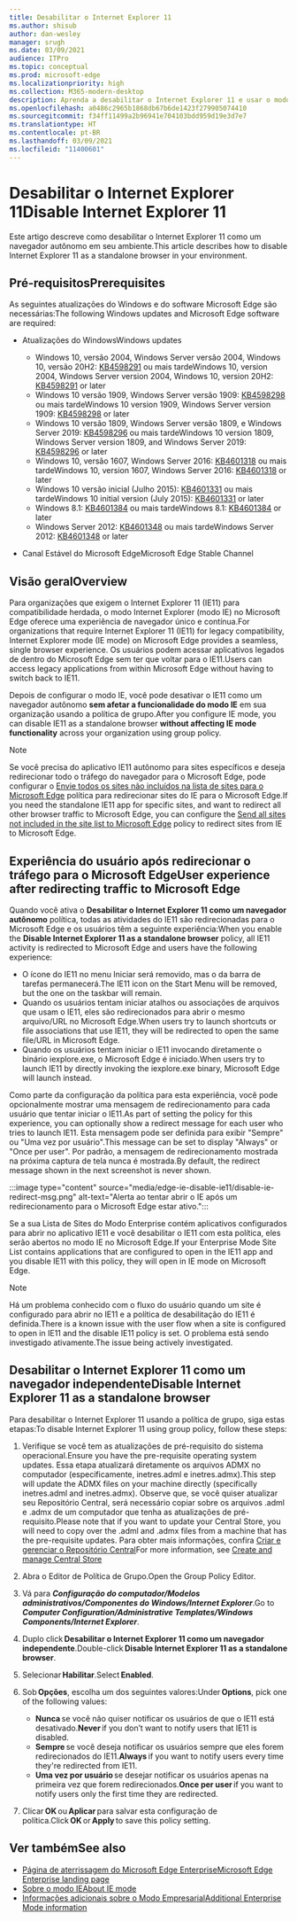 ```yaml
---
title: Desabilitar o Internet Explorer 11
ms.author: shisub
author: dan-wesley
manager: srugh
ms.date: 03/09/2021
audience: ITPro
ms.topic: conceptual
ms.prod: microsoft-edge
ms.localizationpriority: high
ms.collection: M365-modern-desktop
description: Aprenda a desabilitar o Internet Explorer 11 e usar o modo Internet Explorer no Microsoft Edge.
ms.openlocfilehash: a0486c2965b1868db67b6de1423f279905074410
ms.sourcegitcommit: f34ff11499a2b96941e704103bdd959d19e3d7e7
ms.translationtype: HT
ms.contentlocale: pt-BR
ms.lasthandoff: 03/09/2021
ms.locfileid: "11400601"
---
```

# <a name="disable-internet-explorer-11"></a><span data-ttu-id="736f6-103">Desabilitar o Internet Explorer 11</span><span class="sxs-lookup"><span data-stu-id="736f6-103">Disable Internet Explorer 11</span></span>

<span data-ttu-id="736f6-104">Este artigo descreve como desabilitar o Internet Explorer 11 como um navegador autônomo em seu ambiente.</span><span class="sxs-lookup"><span data-stu-id="736f6-104">This article describes how to disable Internet Explorer 11 as a standalone browser in your environment.</span></span>

## <a name="prerequisites"></a><span data-ttu-id="736f6-105">Pré-requisitos</span><span class="sxs-lookup"><span data-stu-id="736f6-105">Prerequisites</span></span>

<span data-ttu-id="736f6-106">As seguintes atualizações do Windows e do software Microsoft Edge são necessárias:</span><span class="sxs-lookup"><span data-stu-id="736f6-106">The following Windows updates and Microsoft Edge software are required:</span></span>

- <span data-ttu-id="736f6-107">Atualizações do Windows</span><span class="sxs-lookup"><span data-stu-id="736f6-107">Windows updates</span></span>

  - <span data-ttu-id="736f6-108">Windows 10, versão 2004, Windows Server versão 2004, Windows 10, versão 20H2: [KB4598291](https://support.microsoft.com/topic/february-2-2021-kb4598291-os-builds-19041-789-and-19042-789-preview-6a766199-a4f1-616e-1f5c-58bdc3ca5e3b) ou mais tarde</span><span class="sxs-lookup"><span data-stu-id="736f6-108">Windows 10, version 2004, Windows Server version 2004, Windows 10, version 20H2: [KB4598291](https://support.microsoft.com/topic/february-2-2021-kb4598291-os-builds-19041-789-and-19042-789-preview-6a766199-a4f1-616e-1f5c-58bdc3ca5e3b) or later</span></span>
  - <span data-ttu-id="736f6-109">Windows 10 versão 1909, Windows Server versão 1909: [KB4598298](https://support.microsoft.com/topic/january-21-2021-kb4598298-os-build-18363-1350-preview-02dfd9ba-91a2-1b82-dede-42f288c02511) ou mais tarde</span><span class="sxs-lookup"><span data-stu-id="736f6-109">Windows 10 version 1909, Windows Server version 1909: [KB4598298](https://support.microsoft.com/topic/january-21-2021-kb4598298-os-build-18363-1350-preview-02dfd9ba-91a2-1b82-dede-42f288c02511) or later</span></span>
  - <span data-ttu-id="736f6-110">Windows 10 versão 1809, Windows Server versão 1809, e Windows Server 2019: [KB4598296](https://support.microsoft.com/topic/january-21-2021-kb4598296-os-build-17763-1728-preview-4c0931ff-45b7-ff59-5e00-c03b5afb363d) ou mais tarde</span><span class="sxs-lookup"><span data-stu-id="736f6-110">Windows 10 version 1809, Windows Server version 1809, and Windows Server 2019: [KB4598296](https://support.microsoft.com/topic/january-21-2021-kb4598296-os-build-17763-1728-preview-4c0931ff-45b7-ff59-5e00-c03b5afb363d) or later</span></span>
  - <span data-ttu-id="736f6-111">Windows 10, versão 1607, Windows Server 2016: [KB4601318](https://support.microsoft.com/topic/february-9-2021-kb4601318-os-build-14393-4225-c5e3de6c-e3e6-ffb5-6197-48b9ce16446e) ou mais tarde</span><span class="sxs-lookup"><span data-stu-id="736f6-111">Windows 10, version 1607, Windows Server 2016: [KB4601318](https://support.microsoft.com/topic/february-9-2021-kb4601318-os-build-14393-4225-c5e3de6c-e3e6-ffb5-6197-48b9ce16446e) or later</span></span>
   - <span data-ttu-id="736f6-112">Windows 10 versão inicial (Julho 2015): [KB4601331](https://support.microsoft.com/office/february-9-2021%e2%80%94kb4601331-os-build-10240-18842-6227d078-fef3-8d67-27e0-1882e6cb79ff?ui=en-US&rs=en-US&ad=US) ou mais tarde</span><span class="sxs-lookup"><span data-stu-id="736f6-112">Windows 10 initial version (July 2015): [KB4601331](https://support.microsoft.com/office/february-9-2021%e2%80%94kb4601331-os-build-10240-18842-6227d078-fef3-8d67-27e0-1882e6cb79ff?ui=en-US&rs=en-US&ad=US) or later</span></span>
  - <span data-ttu-id="736f6-113">Windows 8.1: [KB4601384](https://support.microsoft.com/topic/february-9-2021-kb4601384-monthly-rollup-16bdbb75-dd4b-2910-abc5-7891c9756b96) ou mais tarde</span><span class="sxs-lookup"><span data-stu-id="736f6-113">Windows 8.1: [KB4601384](https://support.microsoft.com/topic/february-9-2021-kb4601384-monthly-rollup-16bdbb75-dd4b-2910-abc5-7891c9756b96) or later</span></span>
  - <span data-ttu-id="736f6-114">Windows Server 2012: [KB4601348](https://support.microsoft.com/topic/february-9-2021-kb4601348-monthly-rollup-2c338c0c-73d6-fb80-cc91-f1a86e80db0c) ou mais tarde</span><span class="sxs-lookup"><span data-stu-id="736f6-114">Windows Server 2012: [KB4601348](https://support.microsoft.com/topic/february-9-2021-kb4601348-monthly-rollup-2c338c0c-73d6-fb80-cc91-f1a86e80db0c) or later</span></span>
  
- <span data-ttu-id="736f6-115">Canal Estável do Microsoft Edge</span><span class="sxs-lookup"><span data-stu-id="736f6-115">Microsoft Edge Stable Channel</span></span>


## <a name="overview"></a><span data-ttu-id="736f6-116">Visão geral</span><span class="sxs-lookup"><span data-stu-id="736f6-116">Overview</span></span>

<span data-ttu-id="736f6-117">Para organizações que exigem o Internet Explorer 11 (IE11) para compatibilidade herdada, o modo Internet Explorer (modo IE) no Microsoft Edge oferece uma experiência de navegador único e contínua.</span><span class="sxs-lookup"><span data-stu-id="736f6-117">For organizations that require Internet Explorer 11 (IE11) for legacy compatibility, Internet Explorer mode (IE mode) on Microsoft Edge provides a seamless, single browser experience.</span></span> <span data-ttu-id="736f6-118">Os usuários podem acessar aplicativos legados de dentro do Microsoft Edge sem ter que voltar para o IE11.</span><span class="sxs-lookup"><span data-stu-id="736f6-118">Users can access legacy applications from within Microsoft Edge without having to switch back to IE11.</span></span>

<span data-ttu-id="736f6-119">Depois de configurar o modo IE, você pode desativar o IE11 como um navegador autônomo **sem afetar a funcionalidade do modo IE** em sua organização usando a política de grupo.</span><span class="sxs-lookup"><span data-stu-id="736f6-119">After you configure IE mode, you can disable IE11 as a standalone browser **without affecting IE mode functionality** across your organization using group policy.</span></span>

> [!NOTE]
> <span data-ttu-id="736f6-120">Se você precisa do aplicativo IE11 autônomo para sites específicos e deseja redirecionar todo o tráfego do navegador para o Microsoft Edge, pode configurar o [Envie todos os sites não incluídos na lista de sites para o Microsoft Edge](https://docs.microsoft.com/deployedge/edge-ie-mode-policies#redirect-sites-from-ie-to-microsoft-edge) política para redirecionar sites do IE para o Microsoft Edge.</span><span class="sxs-lookup"><span data-stu-id="736f6-120">If you need the standalone IE11 app for specific sites, and want to redirect all other browser traffic to Microsoft Edge, you can configure the [Send all sites not included in the site list to Microsoft Edge](https://docs.microsoft.com/deployedge/edge-ie-mode-policies#redirect-sites-from-ie-to-microsoft-edge) policy to redirect sites from IE to Microsoft Edge.</span></span>

## <a name="user-experience-after-redirecting-traffic-to-microsoft-edge"></a><span data-ttu-id="736f6-121">Experiência do usuário após redirecionar o tráfego para o Microsoft Edge</span><span class="sxs-lookup"><span data-stu-id="736f6-121">User experience after redirecting traffic to Microsoft Edge</span></span>

<span data-ttu-id="736f6-122">Quando você ativa o **Desabilitar o Internet Explorer 11 como um navegador autônomo** política, todas as atividades do IE11 são redirecionadas para o Microsoft Edge e os usuários têm a seguinte experiência:</span><span class="sxs-lookup"><span data-stu-id="736f6-122">When you enable the **Disable Internet Explorer 11 as a standalone browser** policy, all IE11 activity is redirected to Microsoft Edge and users have the following experience:</span></span>

- <span data-ttu-id="736f6-123">O ícone do IE11 no menu Iniciar será removido, mas o da barra de tarefas permanecerá.</span><span class="sxs-lookup"><span data-stu-id="736f6-123">The IE11 icon on the Start Menu will be removed, but the one on the taskbar will remain.</span></span>
- <span data-ttu-id="736f6-124">Quando os usuários tentam iniciar atalhos ou associações de arquivos que usam o IE11, eles são redirecionados para abrir o mesmo arquivo/URL no Microsoft Edge.</span><span class="sxs-lookup"><span data-stu-id="736f6-124">When users try to launch shortcuts or file associations that use IE11, they will be redirected to open the same file/URL in Microsoft Edge.</span></span>
- <span data-ttu-id="736f6-125">Quando os usuários tentam iniciar o IE11 invocando diretamente o binário iexplore.exe, o Microsoft Edge é iniciado.</span><span class="sxs-lookup"><span data-stu-id="736f6-125">When users try to launch IE11 by directly invoking the iexplore.exe binary, Microsoft Edge will launch instead.</span></span>

<span data-ttu-id="736f6-126">Como parte da configuração da política para esta experiência, você pode opcionalmente mostrar uma mensagem de redirecionamento para cada usuário que tentar iniciar o IE11.</span><span class="sxs-lookup"><span data-stu-id="736f6-126">As part of setting the policy for this experience, you can optionally show a redirect message for each user who tries to launch IE11.</span></span> <span data-ttu-id="736f6-127">Esta mensagem pode ser definida para exibir "Sempre" ou "Uma vez por usuário".</span><span class="sxs-lookup"><span data-stu-id="736f6-127">This message can be set to display "Always" or "Once per user".</span></span> <span data-ttu-id="736f6-128">Por padrão, a mensagem de redirecionamento mostrada na próxima captura de tela nunca é mostrada.</span><span class="sxs-lookup"><span data-stu-id="736f6-128">By default, the redirect message shown in the next screenshot is never shown.</span></span>

:::image type="content" source="media/edge-ie-disable-ie11/disable-ie-redirect-msg.png" alt-text="Alerta ao tentar abrir o IE após um redirecionamento para o Microsoft Edge estar ativo.":::

<span data-ttu-id="736f6-130">Se a sua Lista de Sites do Modo Enterprise contém aplicativos configurados para abrir no aplicativo IE11 e você desabilitar o IE11 com esta política, eles serão abertos no modo IE no Microsoft Edge.</span><span class="sxs-lookup"><span data-stu-id="736f6-130">If your Enterprise Mode Site List contains applications that are configured to open in the IE11 app and you disable IE11 with this policy, they will open in IE mode on Microsoft Edge.</span></span>
> [!NOTE]
> <span data-ttu-id="736f6-131">Há um problema conhecido com o fluxo do usuário quando um site é configurado para abrir no IE11 e a política de desabilitação do IE11 é definida.</span><span class="sxs-lookup"><span data-stu-id="736f6-131">There is a known issue with the user flow when a site is configured to open in IE11 and the disable IE11 policy is set.</span></span> <span data-ttu-id="736f6-132">O problema está sendo investigado ativamente.</span><span class="sxs-lookup"><span data-stu-id="736f6-132">The issue being actively investigated.</span></span>

## <a name="disable-internet-explorer-11-as-a-standalone-browser"></a><span data-ttu-id="736f6-133">Desabilitar o Internet Explorer 11 como um navegador independente</span><span class="sxs-lookup"><span data-stu-id="736f6-133">Disable Internet Explorer 11 as a standalone browser</span></span>

<span data-ttu-id="736f6-134">Para desabilitar o Internet Explorer 11 usando a política de grupo, siga estas etapas:</span><span class="sxs-lookup"><span data-stu-id="736f6-134">To disable Internet Explorer 11 using group policy, follow these steps:</span></span>

1. <span data-ttu-id="736f6-135">Verifique se você tem as atualizações de pré-requisito do sistema operacional.</span><span class="sxs-lookup"><span data-stu-id="736f6-135">Ensure you have the pre-requisite operating system updates.</span></span> <span data-ttu-id="736f6-136">Essa etapa atualizará diretamente os arquivos ADMX no computador (especificamente, inetres.adml e inetres.admx).</span><span class="sxs-lookup"><span data-stu-id="736f6-136">This step will update the ADMX files on your machine directly (specifically inetres.adml and inetres.admx).</span></span> <span data-ttu-id="736f6-137">Observe que, se você quiser atualizar seu Repositório Central, será necessário copiar sobre os arquivos .adml e .admx de um computador que tenha as atualizações de pré-requisito.</span><span class="sxs-lookup"><span data-stu-id="736f6-137">Please note that if you want to update your Central Store, you will need to copy over the .adml and .admx files from a machine that has the pre-requisite updates.</span></span> <span data-ttu-id="736f6-138">Para obter mais informações, confira [Criar e gerenciar o Repositório Central](https://docs.microsoft.com/troubleshoot/windows-client/group-policy/create-and-manage-central-store)</span><span class="sxs-lookup"><span data-stu-id="736f6-138">For more information, see [Create and manage Central Store](https://docs.microsoft.com/troubleshoot/windows-client/group-policy/create-and-manage-central-store)</span></span>
2. <span data-ttu-id="736f6-139">Abra o Editor de Política de Grupo.</span><span class="sxs-lookup"><span data-stu-id="736f6-139">Open the Group Policy Editor.</span></span>
3. <span data-ttu-id="736f6-140">Vá para ***Configuração do computador/Modelos administrativos/Componentes do Windows/Internet Explorer***.</span><span class="sxs-lookup"><span data-stu-id="736f6-140">Go to ***Computer Configuration/Administrative Templates/Windows Components/Internet Explorer***.</span></span> 
4. <span data-ttu-id="736f6-141">Duplo click **Desabilitar o Internet Explorer 11 como um navegador independente**.</span><span class="sxs-lookup"><span data-stu-id="736f6-141">Double-click **Disable Internet Explorer 11 as a standalone browser**.</span></span>
5. <span data-ttu-id="736f6-142">Selecionar **Habilitar**.</span><span class="sxs-lookup"><span data-stu-id="736f6-142">Select **Enabled**.</span></span>
6. <span data-ttu-id="736f6-143">Sob **Opções**, escolha um dos seguintes valores:</span><span class="sxs-lookup"><span data-stu-id="736f6-143">Under **Options**, pick one of the following values:</span></span>

   - <span data-ttu-id="736f6-144">**Nunca** se você não quiser notificar os usuários de que o IE11 está desativado.</span><span class="sxs-lookup"><span data-stu-id="736f6-144">**Never** if you don’t want to notify users that IE11 is disabled.</span></span>
   - <span data-ttu-id="736f6-145">**Sempre** se você deseja notificar os usuários sempre que eles forem redirecionados do IE11.</span><span class="sxs-lookup"><span data-stu-id="736f6-145">**Always** if you want to notify users every time they're redirected from IE11.</span></span>
   - <span data-ttu-id="736f6-146">**Uma vez por usuário** se desejar notificar os usuários apenas na primeira vez que forem redirecionados.</span><span class="sxs-lookup"><span data-stu-id="736f6-146">**Once per user** if you want to notify users only the first time they are redirected.</span></span>

7. <span data-ttu-id="736f6-147">Clicar **OK** ou **Aplicar** para salvar esta configuração de política.</span><span class="sxs-lookup"><span data-stu-id="736f6-147">Click **OK** or **Apply** to save this policy setting.</span></span>

## <a name="see-also"></a><span data-ttu-id="736f6-148">Ver também</span><span class="sxs-lookup"><span data-stu-id="736f6-148">See also</span></span>

- [<span data-ttu-id="736f6-149">Página de aterrissagem do Microsoft Edge Enterprise</span><span class="sxs-lookup"><span data-stu-id="736f6-149">Microsoft Edge Enterprise landing page</span></span>](https://aka.ms/EdgeEnterprise)
- [<span data-ttu-id="736f6-150">Sobre o modo IE</span><span class="sxs-lookup"><span data-stu-id="736f6-150">About IE mode</span></span>](https://docs.microsoft.com/deployedge/edge-ie-mode)
- [<span data-ttu-id="736f6-151">Informações adicionais sobre o Modo Empresarial</span><span class="sxs-lookup"><span data-stu-id="736f6-151">Additional Enterprise Mode information</span></span>](https://docs.microsoft.com/internet-explorer/ie11-deploy-guide/enterprise-mode-overview-for-ie11)
